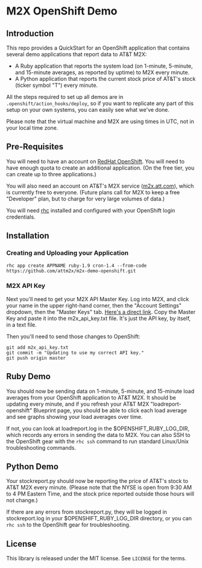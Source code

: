 # M2X OpenShift Demo


## Introduction

This repo provides a QuickStart for an OpenShift application that contains several demo applications that report data to AT&T M2X:

* A Ruby application that reports the system load (on 1-minute, 5-minute, and 15-minute averages, as reported by uptime) to M2X every minute.
* A Python application that reports the current stock price of AT&T's stock (ticker symbol "T") every minute.

All the steps required to set up all demos are in ```.openshift/action_hooks/deploy```, so if you want to replicate any part of this setup on your own systems, you can easily see what we've done.

Please note that the virtual machine and M2X are using times in UTC, not in your local time zone.


## Pre-Requisites

You will need to have an account on [RedHat OpenShift](https://www.openshift.com/). You will need to have enough quota to create an additional application. (On the free tier, you can create up to three applications.)

You will also need an account on AT&amp;T's M2X service ([m2x.att.com](https://m2x.att.com)), which is currently free to everyone. (Future plans call for M2X to keep a free "Developer" plan, but to charge for very large volumes of data.)

You will need [rhc](https://www.openshift.com/developers/rhc-client-tools-install) installed and configured with your OpenShift login credentials.

## Installation

### Creating and Uploading your Application

```
rhc app create APPNAME ruby-1.9 cron-1.4 --from-code https://github.com/attm2x/m2x-demo-openshift.git
```
### M2X API Key

Next you'll need to get your M2X API Master Key. Log into M2X, and click your name in the upper right-hand corner, then the "Account Settings" dropdown, then the "Master Keys" tab. [Here's a direct link](https://m2x.att.com/account#master-keys-tab). Copy the Master Key and paste it into the m2x_api_key.txt file. It's just the API key, by itself, in a text file.

Then you'll need to send those changes to OpenShift:

```
git add m2x_api_key.txt
git commit -m "Updating to use my correct API key."
git push origin master
```


## Ruby Demo

You should now be sending data on 1-minute, 5-minute, and 15-minute load averages from your OpenShift application to AT&T M2X. It should be updating every minute, and if you refresh your AT&T M2X "loadreport-openshift" Blueprint page, you should be able to click each load average and see graphs showing your load averages over time.

If not, you can look at loadreport.log in the $OPENSHIFT_RUBY_LOG_DIR, which records any errors in sending the data to M2X. You can also SSH to the OpenShift gear with the ```rhc ssh``` command to run standard Linux/Unix troubleshooting commands.


## Python Demo

Your stockreport.py should now be reporting the price of AT&T's stock to AT&T M2X every minute. (Please note that the NYSE is open from 9:30 AM to 4 PM Eastern Time, and the stock price reported outside those hours will not change.)

If there are any errors from stockreport.py, they will be logged in stockreport.log in your $OPENSHIFT_RUBY_LOG_DIR directory, or you can ```rhc ssh``` to the OpenShift gear for troubleshooting.

## License

This library is released under the MIT license. See ``LICENSE`` for the terms.
